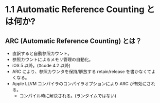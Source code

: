 
1.1 Automatic Reference Counting とは何か? 
========================================
## ARC (Automatic Reference Counting) とは？
- 直訳すると自動参照カウント。
- 参照カウントによるメモリ管理の自動化。
- iOS 5 以降。(Xcode 4.2 以降)
- ARC により、参照カウンタを保持/解放する retain/release を書かなくてよくなる。
- Apple LLVM コンパイラのコンパイラオプションにより ARC が有効にされる。
	- コンパイル時に解決される。(ランタイムではない)
